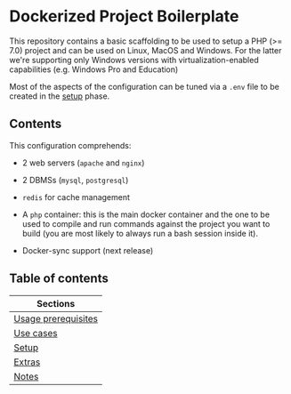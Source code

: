 # Dockerized Project Boilerplate
This repository contains a basic scaffolding to be used to setup a PHP (>= 7.0) project and can be used on Linux, MacOS and Windows. For the latter we're supporting only Windows versions with virtualization-enabled capabilities (e.g. Windows Pro and Education)
 
Most of the aspects of the configuration can be tuned via a `.env` file to be created in the [setup](./docs/setup.md) phase.

## Contents
This configuration comprehends:

- 2 web servers (`apache` and `nginx`)

- 2 DBMSs (`mysql`, `postgresql`)

- `redis` for cache management

- A `php` container: this is the main docker container and the one to be used to compile and run commands against the project you want to build (you are most likely to always run a bash session inside it).

- Docker-sync support (next release)

## Table of contents

| Sections                                        |
| ----------------------------------------------- |
| [Usage prerequisites](./docs/prerequisites.md)  |
| [Use cases](./docs/usages.md)                   |
| [Setup](./docs/setup.md)                        |
| [Extras](./docs/extras.md)                      |
| [Notes](./docs/notes.md)                        |
